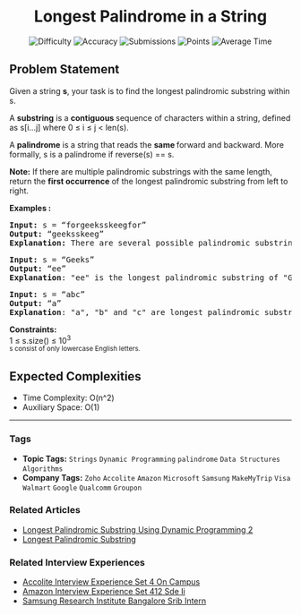 <h1 align="center">Longest Palindrome in a String</h1>

<p align="center">
  <img alt="Difficulty" title="Difficulty" src="https://custom-icon-badges.demolab.com/badge/Difficulty: Medium-1F222E?style=for-the-badge&logoColor=white&logo=fire"/>
  <img alt="Accuracy" title="Accuracy" src="https://custom-icon-badges.demolab.com/badge/Accuracy: 23.2%25-1F222E?style=for-the-badge&logoColor=white&logo=target"/>
  <img alt="Submissions" title="Submissions" src="https://custom-icon-badges.demolab.com/badge/Submissions: 335K+-1F222E?style=for-the-badge&logoColor=white&logo=repo"/>
  <img alt="Points" title="Points" src="https://custom-icon-badges.demolab.com/badge/Points: 4-1F222E?style=for-the-badge&logoColor=white&logo=award"/>
  <img alt="Average Time" title="Average Time" src="https://custom-icon-badges.demolab.com/badge/Average%20Time: N/A-1F222E?style=for-the-badge&logoColor=white&logo=clock"/>
</p>

## Problem Statement

Given a string <b>s</b>, your task is to find the longest palindromic substring within s. 


A <b>substring</b> is a <b>contiguous </b>sequence of characters within a string, defined as s[i...j] where 0 ≤ i ≤ j < len(s).

A <b>palindrome</b> is a string that reads the <b>same </b>forward and backward. More formally, s is a palindrome if reverse(s) == s.


<b>Note:</b> If there are multiple palindromic substrings with the same length, return the <b>first occurrence</b> of the longest palindromic substring from left to right.

<b>Examples :</b>

<pre><b>Input: </b>s = “forgeeksskeegfor” <b>
Output: </b>“geeksskeeg”<b>
Explanation: </b>There are several possible palindromic substrings like “kssk”, “ss”, “eeksskee” etc. But the substring “geeksskeeg” is the longest among all.</pre>

<pre><b>Input: </b>s = “Geeks” <b>
Output: </b>“ee”
<b>Explanation</b>: "ee" is the longest palindromic substring of "Geeks". </pre>

<pre><b>Input: </b>s = “abc” <b>
Output: </b>“a”
<b>Explanation</b>: "a", "b" and "c" are longest palindromic substrings of same length. So, the first occurrence is returned.</pre>

<b>Constraints:</b><br>1 ≤ s.size() ≤ 10<sup>3<br>s consist of only lowercase English letters.<br></sup>

## Expected Complexities
- Time Complexity: O(n^2)
- Auxiliary Space: O(1)

<hr>

### Tags
- **Topic Tags:** `Strings` `Dynamic Programming` `palindrome` `Data Structures` `Algorithms`
- **Company Tags:** `Zoho` `Accolite` `Amazon` `Microsoft` `Samsung` `MakeMyTrip` `Visa` `Walmart` `Google` `Qualcomm` `Groupon`

### Related Articles
- [Longest Palindromic Substring Using Dynamic Programming 2](https://www.geeksforgeeks.org/longest-palindromic-substring-using-dynamic-programming-2/)
- [Longest Palindromic Substring](https://www.geeksforgeeks.org/longest-palindromic-substring/)

### Related Interview Experiences
- [Accolite Interview Experience Set 4 On Campus](https://www.geeksforgeeks.org/accolite-interview-experience-set-4-on-campus/)
- [Amazon Interview Experience Set 412 Sde Ii](httpss://www.geeksforgeeks.org/amazon-interview-experience-set-412-sde-ii/)
- [Samsung Research Institute Bangalore Srib Intern](https://www.geeksforgeeks.org/samsung-research-institute-bangalore-srib-intern/)

